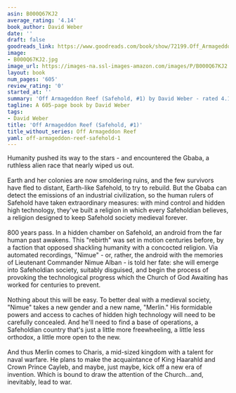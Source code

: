 ```yaml
---
asin: B000Q67KJ2
average_rating: '4.14'
book_author: David Weber
date: ''
draft: false
goodreads_link: https://www.goodreads.com/book/show/72199.Off_Armageddon_Reef
image:
- B000Q67KJ2.jpg
image_url: https://images-na.ssl-images-amazon.com/images/P/B000Q67KJ2.01._SCLZZZZZZZ.jpg
layout: book
num_pages: '605'
review_rating: '0'
started_at: ''
summary: 'Off Armageddon Reef (Safehold, #1) by David Weber - rated 4.14/5 on Goodreads'
tagline: A 605-page book by David Weber
tags:
- David Weber
title: 'Off Armageddon Reef (Safehold, #1)'
title_without_series: Off Armageddon Reef
yaml: off-armageddon-reef-safehold-1
---
```


Humanity pushed its way to the stars - and encountered the Gbaba, a ruthless alien race that nearly wiped us out.<br /><br />Earth and her colonies are now smoldering ruins, and the few survivors have fled to distant, Earth-like Safehold, to try to rebuild. But the Gbaba can detect the emissions of an industrial civilization, so the human rulers of Safehold have taken extraordinary measures: with mind control and hidden high technology, they've built a religion in which every Safeholdian believes, a religion designed to keep Safehold society medieval forever.<br /><br />800 years pass. In a hidden chamber on Safehold, an android from the far human past awakens. This "rebirth" was set in motion centuries before, by a faction that opposed shackling humanity with a concocted religion. Via automated recordings, "Nimue" - or, rather, the android with the memories of Lieutenant Commander Nimue Alban - is told her fate: she will emerge into Safeholdian society, suitably disguised, and begin the process of provoking the technological progress which the Church of God Awaiting has worked for centuries to prevent.<br /><br />Nothing about this will be easy. To better deal with a medieval society, "Nimue" takes a new gender and a new name, "Merlin." His formidable powers and access to caches of hidden high technology will need to be carefully concealed. And he'll need to find a base of operations, a Safeholdian country that's just a little more freewheeling, a little less orthodox, a little more open to the new.<br /><br />And thus Merlin comes to Charis, a mid-sized kingdom with a talent for naval warfare. He plans to make the acquaintance of King Haarahld and Crown Prince Cayleb, and maybe, just maybe, kick off a new era of invention. Which is bound to draw the attention of the Church...and, inevitably, lead to war.